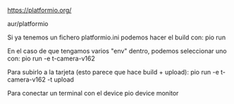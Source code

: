 https://platformio.org/

aur/platformio

Si ya tenemos un fichero platformio.ini podemos hacer el build con:
pio run

En el caso de que tengamos varios "env" dentro, podemos seleccionar uno con:
pio run -e t-camera-v162

Para subirlo a la tarjeta (esto parece que hace build + upload):
pio run -e t-camera-v162 -t upload


Para conectar un terminal con el device
pio device monitor
